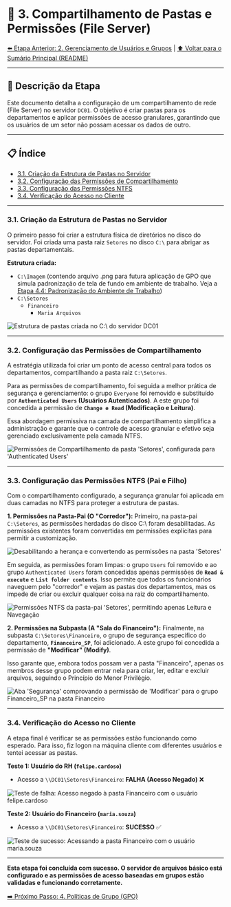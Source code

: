 # 📂 3. Compartilhamento de Pastas e Permissões (File Server)

[⬅️ Etapa Anterior: 2. Gerenciamento de Usuários e Grupos](02-Gerenciamento-de-Usuarios.md) | [⬆️ Voltar para o Sumário Principal (README)](../README.md)

---

## 📝 Descrição da Etapa

Este documento detalha a configuração de um compartilhamento de rede (File Server) no servidor `DC01`. O objetivo é criar pastas para os departamentos e aplicar permissões de acesso granulares, garantindo que os usuários de um setor não possam acessar os dados de outro.

---

## 📋 Índice

- [3.1. Criação da Estrutura de Pastas no Servidor](#31-criação-da-estrutura-de-pastas-no-servidor)
- [3.2. Configuração das Permissões de Compartilhamento](#32-configuração-das-permissões-de-compartilhamento)
- [3.3. Configuração das Permissões NTFS](#33-configuração-das-permissões-ntfs)
- [3.4. Verificação do Acesso no Cliente](#34-verificação-do-acesso-no-cliente)

---

### **3.1. Criação da Estrutura de Pastas no Servidor**

O primeiro passo foi criar a estrutura física de diretórios no disco do servidor. Foi criada uma pasta raiz `Setores` no disco `C:\` para abrigar as pastas departamentais.

**Estrutura criada:**

- `C:\Imagem` (contendo arquivo .png para futura aplicação de GPO que simula padronização de tela de fundo em ambiente de trabalho. Veja a [Etapa 4.4: Padronização do Ambiente de Trabalho](04-Politicas-de-Grupo.md#44-gpo-3-padronização-do-ambiente-de-trabalho))
- `C:\Setores`
  - `Financeiro`
    - `Maria Arquivos`

![Estrutura de pastas criada no C:\ do servidor DC01](../img/pastas_clocal.png)

---


### **3.2. Configuração das Permissões de Compartilhamento**

A estratégia utilizada foi criar um ponto de acesso central para todos os departamentos, compartilhando a pasta raiz `C:\Setores`.

Para as permissões de compartilhamento, foi seguida a melhor prática de segurança e gerenciamento: o grupo `Everyone` foi removido e substituído por **`Authenticated Users` (Usuários Autenticados)**. A este grupo foi concedida a permissão de **`Change e Read` (Modificação e Leitura)**.

Essa abordagem permissiva na camada de compartilhamento simplifica a administração e garante que o controle de acesso granular e efetivo seja gerenciado exclusivamente pela camada NTFS.

![Permissões de Compartilhamento da pasta 'Setores', configurada para 'Authenticated Users'](../img/3.2.png)

---

### **3.3. Configuração das Permissões NTFS (Pai e Filho)**

Com o compartilhamento configurado, a segurança granular foi aplicada em duas camadas no NTFS para proteger a estrutura de pastas.

**1. Permissões na Pasta-Pai (O "Corredor"):**
Primeiro, na pasta-pai `C:\Setores`, as permissões herdadas do disco C:\ foram desabilitadas. As permissões existentes foram convertidas em permissões explícitas para permitir a customização.

![Desabilitando a herança e convertendo as permissões na pasta 'Setores'](../img/3.2_2.png)

Em seguida, as permissões foram limpas: o grupo `Users` foi removido e ao grupo `Authenticated Users` foram concedidas apenas permissões de **`Read & execute`** e **`List folder contents`**. Isso permite que todos os funcionários naveguem pelo "corredor" e vejam as pastas dos departamentos, mas os impede de criar ou excluir qualquer coisa na raiz do compartilhamento.

![Permissões NTFS da pasta-pai 'Setores', permitindo apenas Leitura e Navegação](../img/3.2_3.png)

**2. Permissões na Subpasta (A "Sala do Financeiro"):**
Finalmente, na subpasta `C:\Setores\Financeiro`, o grupo de segurança específico do departamento, **`Financeiro_SP`**, foi adicionado. A este grupo foi concedida a permissão de **"Modificar" (Modify)**.

Isso garante que, embora todos possam ver a pasta "Financeiro", apenas os membros desse grupo podem entrar nela para criar, ler, editar e excluir arquivos, seguindo o Princípio do Menor Privilégio.

![Aba 'Segurança' comprovando a permissão de 'Modificar' para o grupo Financeiro_SP na pasta Financeiro](../img/folder_permi.png)

---

### **3.4. Verificação do Acesso no Cliente**

A etapa final é verificar se as permissões estão funcionando como esperado. Para isso, fiz logon na máquina cliente com diferentes usuários e tentei acessar as pastas.

**Teste 1: Usuário do RH (`felipe.cardoso`)**
- Acesso a `\\DC01\Setores\Financeiro`: **FALHA (Acesso Negado)** ❌

![Teste de falha: Acesso negado à pasta Financeiro com o usuário felipe.cardoso](../img/felipe_acesso.png)

**Teste 2: Usuário do Financeiro (`maria.souza`)**
- Acesso a `\\DC01\Setores\Financeiro`: **SUCESSO** ✅


![Teste de sucesso: Acessando a pasta Financeiro com o usuário maria.souza](../img/maria_acesso_s.png)

---

**Esta etapa foi concluída com sucesso. O servidor de arquivos básico está configurado e as permissões de acesso baseadas em grupos estão validadas e funcionando corretamente.**

[➡️ Próximo Passo: 4. Políticas de Grupo (GPO)](04-Politicas-de-Grupo.md)